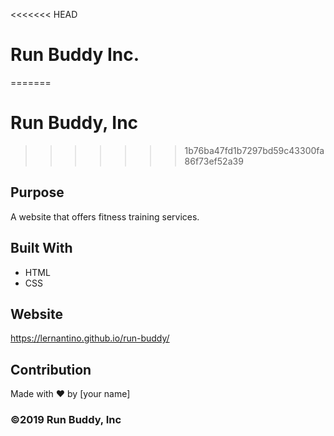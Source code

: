 <<<<<<< HEAD
# Run Buddy Inc.
=======
# Run Buddy, Inc
>>>>>>> 1b76ba47fd1b7297bd59c43300fa86f73ef52a39

## Purpose
A website that offers fitness training services. 

## Built With
* HTML
* CSS

## Website
https://lernantino.github.io/run-buddy/

## Contribution
Made with ❤️ by [your name]

### ©️2019 Run Buddy, Inc 
